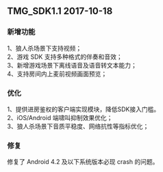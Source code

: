 ## TMG_SDK1.1    2017-10-18
### 新增功能<br />
1、狼人杀场景下支持视频；<br />
2、游戏 SDK 支持多种格式的伴奏和音效；<br />
3、新增游戏场景下离线语音及语音转文本能力；<br />
4、支持房间内上麦前视频画面预览；<br />
### 优化<br />
1、提供进房鉴权的客户端实现模块，降低SDK接入门槛。<br />
2、iOS/Android 端啸叫抑制效果优化；<br />
3、狼人杀场景下音质平稳度、网络抗性等指标优化；<br />
### 修复<br />
修复了 Android 4.2 及以下系统版本必现 crash 的问题。<br />